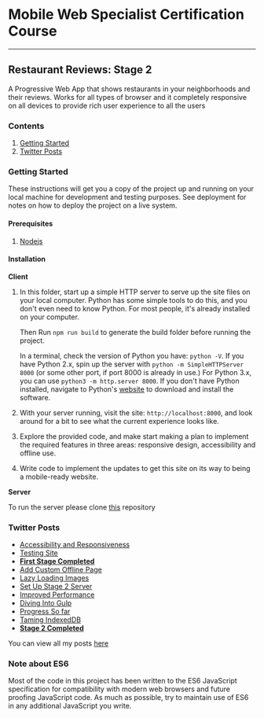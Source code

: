 # Mobile Web Specialist Certification Course
---

## Restaurant Reviews: Stage 2
  A Progressive Web App that shows restaurants in your neighborhoods and their reviews. Works for all types of browser and it completely  responsive on all devices to provide rich user experience to all the users

### Contents
  1. [Getting Started](getting-started)
  2. [Twitter Posts](twitter-posts)
  
### Getting Started

These instructions will get you a copy of the project up and running on your local machine for development and testing purposes. See deployment for notes on how to deploy the project on a live system.

#### Prerequisites

1. [Nodejs](https://nodejs.org/en/download/)

#### Installation

**Client**
1. In this folder, start up a simple HTTP server to serve up the site files on your local computer. Python has some simple tools to do this, and you don't even need to know Python. For most people, it's already installed on your computer. 

   Then Run `npm run build` to generate the build folder before running the project.

   In a terminal, check the version of Python you have: `python -V`. If you have Python 2.x, spin up the server with `python -m SimpleHTTPServer 8000` (or some other port, if port 8000 is already in use.) For Python 3.x, you can use `python3 -m http.server 8000`. If you don't have Python installed, navigate to Python's [website](https://www.python.org/) to download and install the software.

2. With your server running, visit the site: `http://localhost:8000`, and look around for a bit to see what the current experience looks like.
3. Explore the provided code, and make start making a plan to implement the required features in three areas: responsive design, accessibility and offline use.
4. Write code to implement the updates to get this site on its way to being a mobile-ready website.

**Server** 

To run the server please clone [this](https://github.com/twishasaraiya/mws-restaurant-stage-3) repository 

### Twitter Posts

- [Accessibility and Responsiveness](https://twitter.com/SaraiyaTwisha/status/1007183566634184704)
- [Testing Site](https://twitter.com/SaraiyaTwisha/status/1013012669127954434)
- [**First Stage Completed**](https://twitter.com/SaraiyaTwisha/status/1013712600947978241)
- [Add Custom Offline Page](https://twitter.com/SaraiyaTwisha/status/1014004158658170881)
- [Lazy Loading Images](https://twitter.com/SaraiyaTwisha/status/1014381582629695488)
- [Set Up Stage 2 Server](https://twitter.com/SaraiyaTwisha/status/1023929913139777536)
- [Improved Performance](https://twitter.com/SaraiyaTwisha/status/1024321043668844544)
- [Diving Into Gulp](https://twitter.com/SaraiyaTwisha/status/1025392697836748807)
- [Progress So far](https://twitter.com/SaraiyaTwisha/status/1026521173713141760)
- [Taming IndexedDB](https://twitter.com/SaraiyaTwisha/status/1027132448260481025)
- [**Stage 2 Completed**](https://twitter.com/SaraiyaTwisha/status/1031922363716300800)

You can view all my posts [here](https://twitter.com/SaraiyaTwisha)
### Note about ES6

Most of the code in this project has been written to the ES6 JavaScript specification for compatibility with modern web browsers and future proofing JavaScript code. As much as possible, try to maintain use of ES6 in any additional JavaScript you write. 



